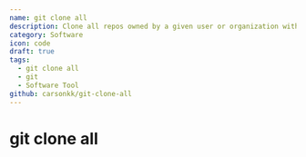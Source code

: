 ```yaml
---
name: git clone all
description: Clone all repos owned by a given user or organization with a single command
category: Software
icon: code
draft: true
tags:
  - git clone all
  - git
  - Software Tool
github: carsonkk/git-clone-all
---
```


# git clone all